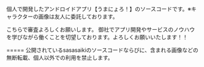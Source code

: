 
個人で開発したアンドロイドアプリ【うまにょろ！】のソースコードです。※キャラクターの画像は友人に委託しております。


こちらで審査よろしくお願いします。
御社でアプリ開発やサービスのノウハウを学びながら働くことを切望しております。よろしくお願いいたします！！

=====
公開されているsasasaikiのソースコードならびに、含まれる画像などの無断転載、個人以外での利用を禁止します。